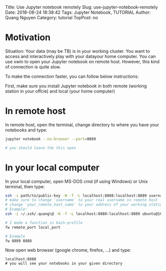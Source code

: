Title: Use Jupyter notebook remotely
Slug: use-jupyter-notebook-remotely
Date: 2018-08-24 18:38:42
Tags: Jupyter Notebook, TUTORIAL
Author: Quang Nguyen
Category: tutorial
TopPost: no
# Motivation
Situation: Your data (may be TB) is in your working cluster. You want to access and interactively play with your datayour home computer. You can use xwin to open your Jupyter notebook on remote host. However, this kind of connection is quite slow.

To make the connection faster, you can follow below instructions:

First, make sure you install Jupyter notebook in both remote (working station in your offcie) and local (your home computer)

# In remote host
In remote host, open the terminal, change directory to where you have your notebooks and type:

```bash
jupyter notebook --no-browser --port=8889

# you should leave the this open
```

# In your local computer
In your local computer, open MS-DOS cmd (if using Windows) or Unix terminal, then type:

```bash
ssh -i path/to/public-key -N -f -L localhost:8888:localhost:8889 username@your_remote_host_name
# make sure to change `username` to your real username in remote host
# change `your_remote_host_name` to your address of your working station
# Example: 
ssh -i ~/.ssh/.quang\@ -N -f -L localhost:8888:localhost:8889 ubuntu@10.0.6.236

# I made a function in bash-profile
fw remote_port local_port

# Example
fw 8889 8888
```

Now open web browser (google chrome, firefox, ...) and type:
```
localhost:8888
# you will see your notebooks in your given directory
```
